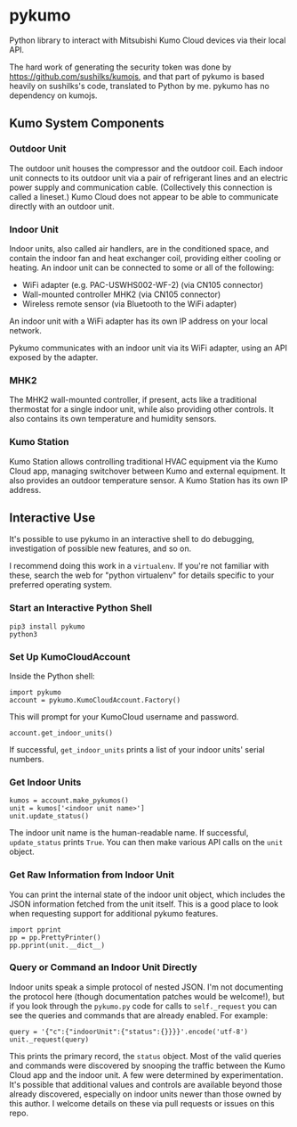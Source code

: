 # pykumo
Python library to interact with Mitsubishi Kumo Cloud devices via their local API.

The hard work of generating the security token was done by https://github.com/sushilks/kumojs, and that part of pykumo is based heavily on sushilks's code, translated to Python by me. pykumo has no dependency on kumojs.

## Kumo System Components

### Outdoor Unit
The outdoor unit houses the compressor and the outdoor coil. Each indoor unit connects to its outdoor unit via a pair of refrigerant lines and an electric power supply and communication cable. (Collectively this connection is called a lineset.) Kumo Cloud does not appear to be able to communicate directly with an outdoor unit.

### Indoor Unit
Indoor units, also called air handlers, are in the conditioned space, and contain the indoor fan and heat exchanger coil, providing either cooling or heating. An indoor unit can be connected to some or all of the following:

* WiFi adapter (e.g. PAC-USWHS002-WF-2) (via CN105 connector)
* Wall-mounted controller MHK2 (via CN105 connector)
* Wireless remote sensor (via Bluetooth to the WiFi adapter)

An indoor unit with a WiFi adapter has its own IP address on your local network.

Pykumo communicates with an indoor unit via its WiFi adapter, using an API exposed by the adapter.

### MHK2
The MHK2 wall-mounted controller, if present, acts like a traditional thermostat for a single indoor unit, while also providing other controls. It also contains its own temperature and humidity sensors.

### Kumo Station
Kumo Station allows controlling traditional HVAC equipment via the Kumo Cloud app, managing switchover between Kumo and external equipment. It also provides an outdoor temperature sensor. A Kumo Station has its own IP address.

## Interactive Use
It's possible to use pykumo in an interactive shell to do debugging, investigation of possible new features, and so on.

I recommend doing this work in a `virtualenv`. If you're not familiar with these, search the web for "python virtualenv" for details specific to your preferred operating system.

### Start an Interactive Python Shell
```
pip3 install pykumo
python3
```
### Set Up KumoCloudAccount
Inside the Python shell:
```
import pykumo
account = pykumo.KumoCloudAccount.Factory()
```
This will prompt for your KumoCloud username and password.

```
account.get_indoor_units()
```
If successful, `get_indoor_units` prints a list of your indoor units' serial numbers.

### Get Indoor Units
```
kumos = account.make_pykumos()
unit = kumos['<indoor unit name>']
unit.update_status()
```
The indoor unit name is the human-readable name. If successful, `update_status` prints `True`. You can then make various API calls on the `unit` object.

### Get Raw Information from Indoor Unit
You can print the internal state of the indoor unit object, which includes the JSON information fetched from the unit itself. This is a good place to look when requesting support for additional pykumo features.
```
import pprint
pp = pp.PrettyPrinter()
pp.pprint(unit.__dict__)
```

### Query or Command an Indoor Unit Directly
Indoor units speak a simple protocol of nested JSON. I'm not documenting the protocol here (though documentation patches would be welcome!), but if you look through the `pykumo.py` code for calls to `self._request` you can see the queries and commands that are already enabled. For example:
```
query = '{"c":{"indoorUnit":{"status":{}}}}'.encode('utf-8')
unit._request(query)
```
This prints the primary record, the `status` object. Most of the valid queries and commands were discovered by snooping the traffic between the Kumo Cloud app and the indoor unit. A few were determined by experimentation. It's possible that additional values and controls are available beyond those already discovered, especially on indoor units newer than those owned by this author. I welcome details on these via pull requests or issues on this repo.
